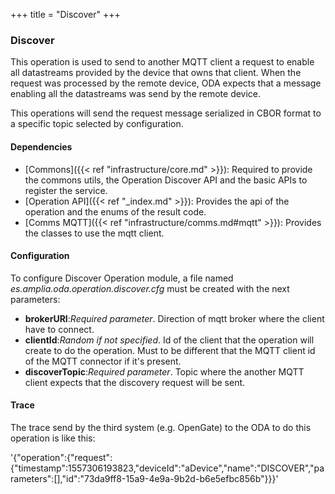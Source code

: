 +++
title = "Discover"
+++

### Discover

This operation is used to send to another MQTT client a request to enable all datastreams provided by the device that
owns that client. When the request was processed by the remote device, ODA expects that a message enabling all the datastreams
was send by the remote device.

This operations will send the request message serialized in CBOR format to a specific topic selected by configuration.

#### Dependencies

* [Commons]({{< ref "infrastructure/core.md" >}}): Required to provide the commons utils, the Operation Discover API and the basic APIs to register the service.
* [Operation API]({{< ref "_index.md" >}}): Provides the api of the operation and the enums of the result code.
* [Comms MQTT]({{< ref "infrastructure/comms.md#mqtt" >}}): Provides the classes to use the mqtt client.

#### Configuration

 To configure Discover Operation module, a file named _es.amplia.oda.operation.discover.cfg_ must be created with the next parameters:

* __brokerURI__:_Required parameter_. Direction of mqtt broker where the client have to connect.
* __clientId__:_Random if not specified_. Id of the client that the operation will create to do the operation. Must to be different
that the MQTT client id of the MQTT connector if it's present.
* __discoverTopic__:_Required parameter_. Topic where the another MQTT client expects that the discovery request will be sent.

#### Trace

The trace send by the third system (e.g. OpenGate) to the ODA to do this operation is like this:

'{"operation":{"request":{"timestamp":1557306193823,"deviceId":"aDevice","name":"DISCOVER","parameters":[],"id":"73da9ff8-15a9-4e9a-9b2d-b6e5efbc856b"}}}'

